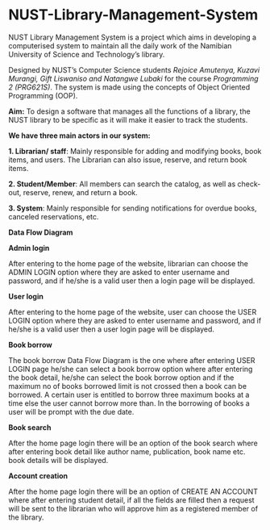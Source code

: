 # NUST-Library-Management-System
NUST Library Management System is a project which aims in developing a computerised system to maintain all the daily work of the Namibian University of Science and Technology’s library.

Designed by NUST’s Computer Science students _Rejoice Amutenya, Kuzavi Murangi, Gift Liswaniso and Natangwe Lubaki_ for the course _Programming 2 (PRG621S)_. The system is made using the concepts of Object Oriented Programming (OOP).

**Aim:** To design a software that manages all the functions of a library, the NUST library to be specific as it will make it easier to track the students. 

**We have three main actors in our system:**

**1.	Librarian/ staff**: Mainly responsible for adding and modifying books, book items, and users. The Librarian can also issue, reserve, and return book items.

**2.	Student/Member**: All members can search the catalog, as well as check-out, reserve, renew, and return a book. 

**3.	System**: Mainly responsible for sending notifications for overdue books, canceled reservations, etc.

**Data Flow Diagram**

**Admin login**

After entering to the home page of the website, librarian can choose the ADMIN LOGIN option where they are asked to enter username and password, and if he/she is a valid user then a login page will be displayed.

**User login**

After entering to the home page of the website, user can choose the USER LOGIN option where they are asked to enter username and password, and if he/she is a valid user then a user login page will be displayed.

**Book borrow**

The book borrow Data Flow Diagram is the one where after entering USER LOGIN page he/she can select a book borrow option where after entering the book detail, he/she can select the book borrow option and if the maximum no of books borrowed limit is not crossed then a book can be borrowed. A certain user is entitled to borrow three maximum books at a time else the user cannot borrow more than. In the borrowing of books a user will be prompt with the due date.

**Book search**

After the home page login there will be an option of the book search where after entering book detail like author name, publication, book name etc. book details will be displayed.

**Account creation**

After the home page login there will be an option of CREATE AN ACCOUNT where after entering student detail, if all the fields are filled then a request will be sent to the librarian who will approve him as a registered member of the library.


